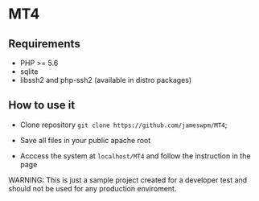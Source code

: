 # MT4

## Requirements

 - PHP >= 5.6
 - sqlite
 - libssh2 and php-ssh2 (available in distro packages)
 
## How to use it

 - Clone repository
    `git clone https://github.com/jameswpm/MT4`;
 
 - Save all files in your public apache root
    
 - Acccess the system at
    `localhost/MT4` and follow the instruction in the page

 
 WARNING: This is just a sample project created for a developer test and should not be used for any production enviroment.
